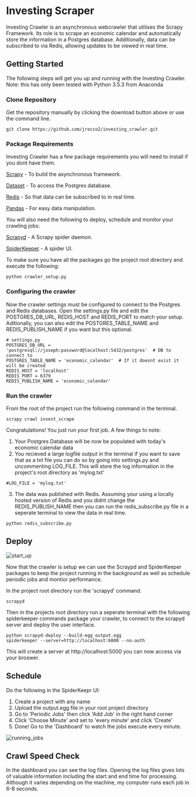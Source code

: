 # Investing Scraper

Investing Crawler is an asynchronous webcrawler that utilises the Scrapy Framework. Its role is to scrape an economic calendar and automatically store the information in a Postgres database. Additionally, data can be subscribed to via Redis, allowing updates to be viewed in real time.

## Getting Started

The following steps will get you up and running with the Investing Crawler. Note: this has only been tested with Python 3.5.3 from Anaconda

### Clone Repository

Get the repository manually by clicking the download button above or use the command line.
```
git clone https://github.com/jrocco2/investing_crawler.git
```

### Package Requirements
Investing Crawler has a few package requirements you will need to install if you dont have them.

[Scrapy](https://doc.scrapy.org/en/0.10.3/intro/overview.html) - To build the asynchronous framework.

[Dataset](https://dataset.readthedocs.io/en/latest/quickstart.html) - To access the Postgres database.

[Redis](http://redis-py.readthedocs.io/en/latest/) - So that data can be subscribed to in real time.

[Pandas](http://pandas.pydata.org/pandas-docs/stable/) - For easy data manipulation.

You will also need the following to deploy, schedule and monitor your crawling jobs:

[Scrapyd](http://scrapyd.readthedocs.io/en/stable/) - A Scrapy spider daemon.

[SpiderKeeper](https://github.com/DormyMo/SpiderKeeper) - A spider UI.

To make sure you have all the packages go the project root directory and execute the following:
```
python crawler_setup.py
```

### Configuring the crawler

Now the crawler settings must be configured to connect to the Postgres and Redis databases. Open the settings.py file and edit the  POSTGRES_DB_URL, REDIS_HOST and REDIS_PORT to match your setup. Aditionally, you can also edit the POSTGRES_TABLE_NAME and REDIS_PUBLISH_NAME if you want but this optional.
```
# settings.py
POSTGRES_DB_URL = 'postgresql://joseph:password@localhost:5432/postgres'  # DB to connect to
POSTGRES_TABLE_NAME = 'economic_calendar'  # If it doesnt exist it will be created
REDIS_HOST = 'localhost'
REDIS_PORT = 6379
REDIS_PUBLISH_NAME = 'economic_calendar'
```
### Run the crawler
From the root of the project run the following command in the terminal.
```
scrapy crawl invest_scrape
```
Congratulations! You just run your first job. A few things to note:
1) Your Postgres Database will be now be populated with today's economic calendar data
2) You recieved a large logfile output in the terminal if you want to save that as a txt file you can do so by going into settings.py and uncommenting LOG_FILE. This will store the log information in the project's root directory as 'mylog.txt'
```
#LOG_FILE = 'mylog.txt'
```
3) The data was published with Redis. Assuming your using a locally hosted version of Redis and you didnt change the REDIS_PUBLISH_NAME then you can run the redis_subscribe.py file in a seperate terminal to view the data in real time.
```
python redis_subscribe.py
```

## Deploy
![start_up](https://github.com/jrocco2/investing_crawler/blob/master/SpiderKeeper1.JPG)

Now that the crawler is setup we can use the Scraypd and SpiderKeeper packages to keep the project running in the background as well as schedule periodic jobs and montior performance.

In the project root directory run the 'scrapyd' command.
```
scrapyd
```
Then in the projects root directory run a seperate terminal with the following spiderkeeper commands package your crawler, to connect to the scrapyd server and deploy the user interface.
```
python scrapyd-deploy --build-egg output.egg
spiderkeeper --server=http://localhost:6800 --no-auth
```
This will create a server at http://localhost:5000 you can now access via your broswer.

## Schedule

Do the following in the SpiderKeepr UI:

1) Create a project with any name
2) Upload the output.egg file in your root project directory
3) Go to 'Periodic Jobs' then click 'Add Job' in the right hand corner
4) Click 'Choose Minute' and set to 'every minute' and click 'Create'
5) Done! Go to the 'Dashboard' to watch the jobs execute every minute.

![running_jobs](https://github.com/jrocco2/investing_crawler/blob/master/SpiderKeeper6.JPG)

## Crawl Speed Check
In the dashboard you can see the log files. Opening the log files gives lots of valuable information including the start and end time for processing. Although it varies depending on the machine, my computer runs each job in 6-8 seconds.